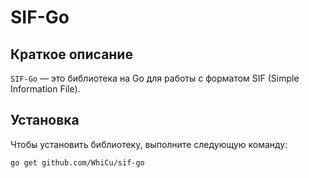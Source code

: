 # SIF-Go

## Краткое описание

`SIF-Go` — это библиотека на Go для работы с форматом SIF (Simple Information File). 

## Установка

Чтобы установить библиотеку, выполните следующую команду:

```bash
go get github.com/WhiCu/sif-go